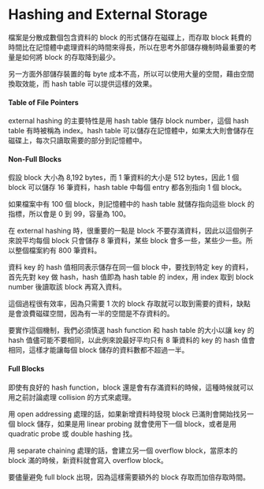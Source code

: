 # Hashing and External Storage

檔案是分散成數個包含資料的 block 的形式儲存在磁碟上，而存取 block 耗費的時間比在記憶體中處理資料的時間來得長，所以在思考外部儲存機制時最重要的考量是如何將 block 的存取降到最少。

另一方面外部儲存裝置的每 byte 成本不高，所以可以使用大量的空間，藉由空間換取效能，而 hash table 可以提供這樣的效果。

#### Table of File Pointers

external hashing 的主要特性是用 hash table 儲存 block number，這個 hash table 有時被稱為 index。hash table 可以儲存在記憶體中，如果太大則會儲存在磁碟上，每次只讀取需要的部分到記憶體中。

#### Non-Full Blocks

假設 block 大小為 8,192 bytes，而 1 筆資料的大小是 512 bytes，因此 1 個 block 可以儲存 16 筆資料，hash table 中每個 entry 都各別指向 1 個 block。

如果檔案中有 100 個 block，則記憶體中的 hash table 就儲存指向這些 block 的指標，所以會是 0 到 99，容量為 100。

在 external hashing 時，很重要的一點是 block 不要存滿資料，因此以這個例子來說平均每個 block 只會儲存 8 筆資料，某些 block 會多一些，某些少一些。所以整個檔案約有 800 筆資料。

資料 key 的 hash 值相同表示儲存在同一個 block 中，要找到特定 key 的資料，首先先對 key 做 hash，hash 值即為 hash table 的 index，用 index 取到 block number 後讀取該 block 再寫入資料。

這個過程很有效率，因為只需要 1 次的 block 存取就可以取到需要的資料，缺點是會浪費磁碟空間，因為有一半的空間是不存資料的。

要實作這個機制，我們必須慎選 hash function 和 hash table 的大小以讓 key 的 hash 值儘可能不要相同，以此例來說最好平均只有 8 筆資料的 key 的 hash 值會相同，這樣才能讓每個 block 儲存的資料數都不超過一半。

#### Full Blocks

即使有良好的 hash function，block 還是會有存滿資料的時候，這種時候就可以用之前討論處理 collision 的方式來處理。

用 open addressing 處理的話，如果新增資料時發現 block 已滿則會開始找另一個 block 儲存，如果是用 linear probing 就會使用下一個 block，或者是用 quadratic probe 或 double hashing 找。

用 separate chaining 處理的話，會建立另一個 overflow block，當原本的 block 滿的時候，新資料就會寫入 overflow block。

要儘量避免 full block 出現，因為這樣需要額外的 block 存取而加倍存取時間。



